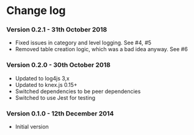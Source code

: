 Change log
==========


### Version 0.2.1 - 31th October 2018

 * Fixed issues in category and level logging. See #4, #5
 * Removed table creation logic, which was a bad idea anyway. See #6


### Version 0.2.0 - 30th October 2018

 * Updated to log4js 3,x
 * Updated to knex.js 0.15+
 * Switched dependencies to be peer dependencies
 * Switched to use Jest for testing


### Version 0.1.0 - 12th December 2014

 * Initial version